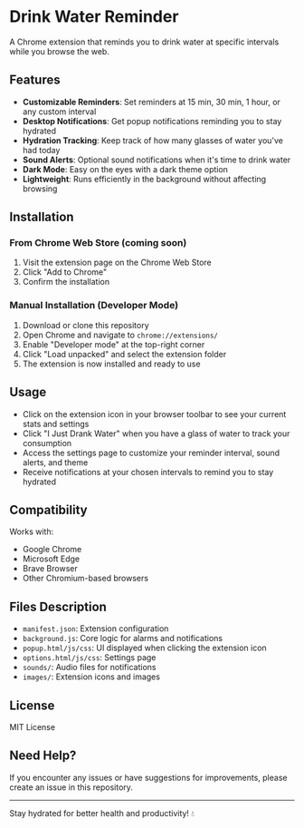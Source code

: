 # Drink Water Reminder

A Chrome extension that reminds you to drink water at specific intervals while you browse the web.

## Features

- **Customizable Reminders**: Set reminders at 15 min, 30 min, 1 hour, or any custom interval
- **Desktop Notifications**: Get popup notifications reminding you to stay hydrated
- **Hydration Tracking**: Keep track of how many glasses of water you've had today
- **Sound Alerts**: Optional sound notifications when it's time to drink water
- **Dark Mode**: Easy on the eyes with a dark theme option
- **Lightweight**: Runs efficiently in the background without affecting browsing

## Installation

### From Chrome Web Store (coming soon)
1. Visit the extension page on the Chrome Web Store
2. Click "Add to Chrome"
3. Confirm the installation

### Manual Installation (Developer Mode)
1. Download or clone this repository
2. Open Chrome and navigate to `chrome://extensions/`
3. Enable "Developer mode" at the top-right corner
4. Click "Load unpacked" and select the extension folder
5. The extension is now installed and ready to use

## Usage

- Click on the extension icon in your browser toolbar to see your current stats and settings
- Click "I Just Drank Water" when you have a glass of water to track your consumption
- Access the settings page to customize your reminder interval, sound alerts, and theme
- Receive notifications at your chosen intervals to remind you to stay hydrated

## Compatibility

Works with:
- Google Chrome
- Microsoft Edge
- Brave Browser
- Other Chromium-based browsers

## Files Description

- `manifest.json`: Extension configuration
- `background.js`: Core logic for alarms and notifications
- `popup.html/js/css`: UI displayed when clicking the extension icon
- `options.html/js/css`: Settings page
- `sounds/`: Audio files for notifications
- `images/`: Extension icons and images

## License

MIT License

## Need Help?

If you encounter any issues or have suggestions for improvements, please create an issue in this repository.

---

Stay hydrated for better health and productivity! 💧 